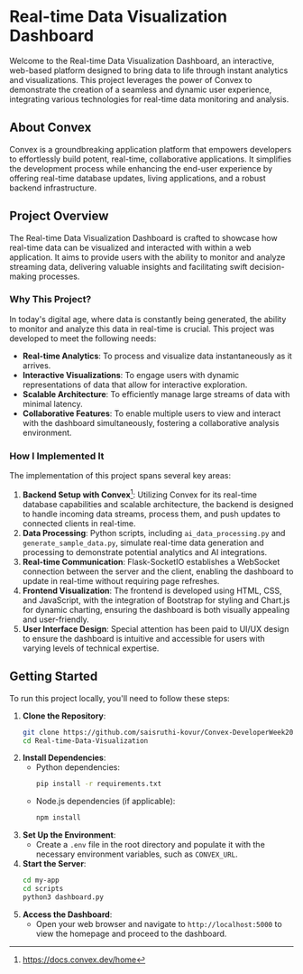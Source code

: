 # Real-time Data Visualization Dashboard

Welcome to the Real-time Data Visualization Dashboard, an interactive, web-based platform designed to bring data to life through instant analytics and visualizations. This project leverages the power of Convex to demonstrate the creation of a seamless and dynamic user experience, integrating various technologies for real-time data monitoring and analysis.

## About Convex
Convex is a groundbreaking application platform that empowers developers to effortlessly build potent, real-time, collaborative applications. It simplifies the development process while enhancing the end-user experience by offering real-time database updates, living applications, and a robust backend infrastructure.

## Project Overview
The Real-time Data Visualization Dashboard is crafted to showcase how real-time data can be visualized and interacted with within a web application. It aims to provide users with the ability to monitor and analyze streaming data, delivering valuable insights and facilitating swift decision-making processes.

### Why This Project?
In today's digital age, where data is constantly being generated, the ability to monitor and analyze this data in real-time is crucial. This project was developed to meet the following needs:
- **Real-time Analytics**: To process and visualize data instantaneously as it arrives.
- **Interactive Visualizations**: To engage users with dynamic representations of data that allow for interactive exploration.
- **Scalable Architecture**: To efficiently manage large streams of data with minimal latency.
- **Collaborative Features**: To enable multiple users to view and interact with the dashboard simultaneously, fostering a collaborative analysis environment.

### How I Implemented It
The implementation of this project spans several key areas:
1. **Backend Setup with Convex**[^1]: Utilizing Convex for its real-time database capabilities and scalable architecture, the backend is designed to handle incoming data streams, process them, and push updates to connected clients in real-time.
2. **Data Processing**: Python scripts, including `ai_data_processing.py` and `generate_sample_data.py`, simulate real-time data generation and processing to demonstrate potential analytics and AI integrations.
3. **Real-time Communication**: Flask-SocketIO establishes a WebSocket connection between the server and the client, enabling the dashboard to update in real-time without requiring page refreshes.
4. **Frontend Visualization**: The frontend is developed using HTML, CSS, and JavaScript, with the integration of Bootstrap for styling and Chart.js for dynamic charting, ensuring the dashboard is both visually appealing and user-friendly.
5. **User Interface Design**: Special attention has been paid to UI/UX design to ensure the dashboard is intuitive and accessible for users with varying levels of technical expertise.

## Getting Started
To run this project locally, you'll need to follow these steps:
1. **Clone the Repository**:
    ```bash
    git clone https://github.com/saisruthi-kovur/Convex-DeveloperWeek2024.git
    cd Real-time-Data-Visualization
    ```
2. **Install Dependencies**:
    - Python dependencies:
        ```bash
        pip install -r requirements.txt
        ```
    - Node.js dependencies (if applicable):
        ```bash
        npm install
        ```
3. **Set Up the Environment**:
    - Create a `.env` file in the root directory and populate it with the necessary environment variables, such as `CONVEX_URL`.
4. **Start the Server**:
    ```bash
    cd my-app
    cd scripts
    python3 dashboard.py
    ```
5. **Access the Dashboard**:
    - Open your web browser and navigate to `http://localhost:5000` to view the homepage and proceed to the dashboard.


[^1]:https://docs.convex.dev/home
